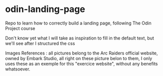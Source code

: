 # odin-landing-page
Repo to learn how to correctly build a landing page, following The Odin Project course

Don't know yet what I will take as inspiration to fill in the default text, but we'll see after I structured the css

Images References : all pictures belong to the Arc Raiders official website, owned by Embark Studio, all right on these picture belon to them, I only uses these as an exemple for this "exercice website", without any benefits whatsoever.